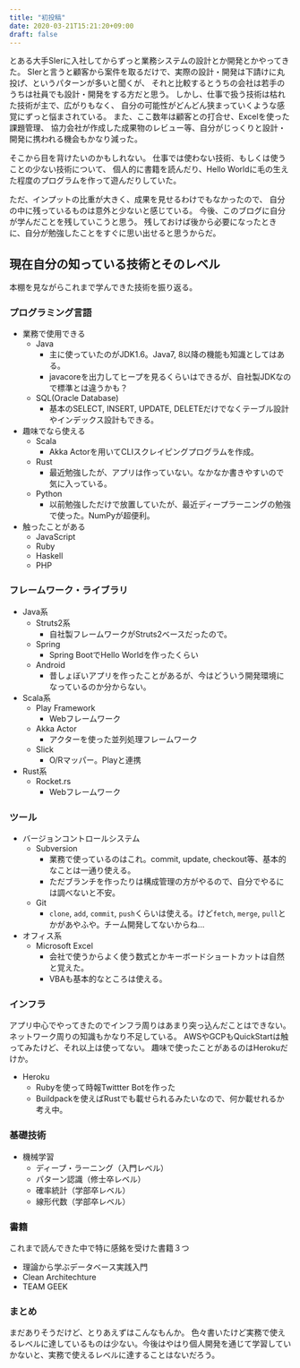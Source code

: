 ```yaml
---
title: "初投稿"
date: 2020-03-21T15:21:20+09:00
draft: false
---
```


とある大手SIerに入社してからずっと業務システムの設計とか開発とかやってきた。
SIerと言うと顧客から案件を取るだけで、実際の設計・開発は下請けに丸投げ、というパターンが多いと聞くが、
それと比較するとうちの会社は若手のうちは社員でも設計・開発をする方だと思う。
しかし、仕事で扱う技術は枯れた技術が主で、広がりもなく、
自分の可能性がどんどん狭まっていくような感覚にずっと悩まされている。
また、ここ数年は顧客との打合せ、Excelを使った課題管理、
協力会社が作成した成果物のレビュー等、自分がじっくりと設計・開発に携われる機会もかなり減った。

そこから目を背けたいのかもしれない。
仕事では使わない技術、もしくは使うことの少ない技術について、
個人的に書籍を読んだり、Hello Worldに毛の生えた程度のプログラムを作って遊んだりしていた。

ただ、インプットの比重が大きく、成果を見せるわけでもなかったので、
自分の中に残っているものは意外と少ないと感じている。
今後、このブログに自分が学んだことを残していこうと思う。
残しておけば後から必要になったときに、自分が勉強したことをすぐに思い出せると思うからだ。

## 現在自分の知っている技術とそのレベル
本棚を見ながらこれまで学んできた技術を振り返る。

### プログラミング言語
- 業務で使用できる
    - Java
        - 主に使っていたのがJDK1.6。Java7, 8以降の機能も知識としてはある。
        - javacoreを出力してヒープを見るくらいはできるが、自社製JDKなので標準とは違うかも？
    - SQL(Oracle Database)
        - 基本のSELECT, INSERT, UPDATE, DELETEだけでなくテーブル設計やインデックス設計もできる。
- 趣味でなら使える
    - Scala
        - Akka Actorを用いてCLIスクレイピングプログラムを作成。
    - Rust
        - 最近勉強したが、アプリは作っていない。なかなか書きやすいので気に入っている。
    - Python
        - 以前勉強しただけで放置していたが、最近ディープラーニングの勉強で使った。NumPyが超便利。
- 触ったことがある
    - JavaScript
    - Ruby
    - Haskell
    - PHP
### フレームワーク・ライブラリ
- Java系
    - Struts2系
        - 自社製フレームワークがStruts2ベースだったので。
    - Spring 
        - Spring BootでHello Worldを作ったくらい
    - Android
        - 昔しょぼいアプリを作ったことがあるが、今はどういう開発環境になっているのか分からない。
- Scala系
    - Play Framework
        - Webフレームワーク
    - Akka Actor
        - アクターを使った並列処理フレームワーク
    - Slick
        - O/Rマッパー。Playと連携
- Rust系
    - Rocket.rs
        - Webフレームワーク
### ツール
- バージョンコントロールシステム
    - Subversion
        - 業務で使っているのはこれ。commit, update, checkout等、基本的なことは一通り使える。
        - ただブランチを作ったりは構成管理の方がやるので、自分でやるには調べないと不安。
    - Git
        - `clone`, `add`, `commit`, `push`くらいは使える。けど`fetch`, `merge`, `pull`とかがあやふや。チーム開発してないからね…
- オフィス系
    - Microsoft Excel
        - 会社で使うからよく使う数式とかキーボードショートカットは自然と覚えた。
        - VBAも基本的なところは使える。
### インフラ
アプリ中心でやってきたのでインフラ周りはあまり突っ込んだことはできない。ネットワーク周りの知識もかなり不足している。
AWSやGCPもQuickStartは触ってみたけど、それ以上は使ってない。
趣味で使ったことがあるのはHerokuだけか。
- Heroku
    - Rubyを使って時報Twittter Botを作った
    - Buildpackを使えばRustでも載せられるみたいなので、何か載せれるか考え中。
### 基礎技術
- 機械学習
    - ディープ・ラーニング（入門レベル）
    - パターン認識（修士卒レベル）
    - 確率統計（学部卒レベル）
    - 線形代数（学部卒レベル）
### 書籍
これまで読んできた中で特に感銘を受けた書籍３つ
- 理論から学ぶデータベース実践入門
- Clean Architechture
- TEAM GEEK

### まとめ
まだありそうだけど、とりあえずはこんなもんか。
色々書いたけど実務で使えるレベルに達しているものは少ない。今後はやはり個人開発を通じて学習していかないと、実務で使えるレベルに達することはないだろう。
